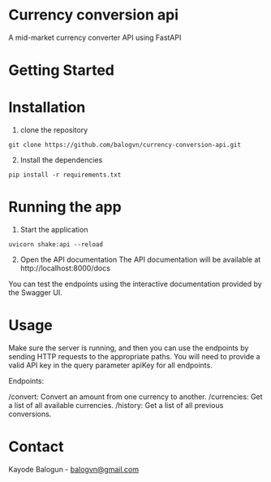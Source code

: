 # Currency conversion api
 A mid-market currency converter API using FastAPI
 
# Getting Started

 # Installation
 1. clone the repository
 
 `git clone https://github.com/balogvn/currency-conversion-api.git`
 
 2. Install the dependencies
 
 `pip install -r requirements.txt`
 
# Running the app
1. Start the application

`uvicorn shake:api --reload`

2. Open the API documentation
The API documentation will be available at http://localhost:8000/docs

You can test the endpoints using the interactive documentation provided by the Swagger UI.

# Usage
Make sure the server is running, and then you can use the endpoints by sending HTTP requests to the appropriate paths. You will need to provide a valid API key in the query parameter apiKey for all endpoints.

Endpoints:

/convert: Convert an amount from one currency to another.
/currencies: Get a list of all available currencies.
/history: Get a list of all previous conversions.

# Contact
Kayode Balogun - balogvn@gmail.com



